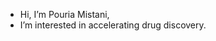 - Hi, I’m Pouria Mistani,
- I’m interested in accelerating drug discovery.

<!---
pmistani/pmistani is a ✨ special ✨ repository because its `README.md` (this file) appears on your GitHub profile.
You can click the Preview link to take a look at your changes.
--->
